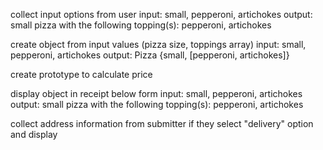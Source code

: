

collect input options from user
 input: small, pepperoni, artichokes
 output: small pizza with the following topping(s): pepperoni, artichokes

create object from input values (pizza size, toppings array)
 input: small, pepperoni, artichokes
 output: Pizza {small, [pepperoni, artichokes]}

 create prototype to calculate price

display object in receipt below form
 input: small, pepperoni, artichokes
 output: small pizza with the following topping(s): pepperoni, artichokes

 collect address information from submitter if they select "delivery" option and display
